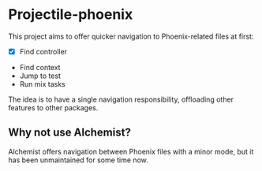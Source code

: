 # Projectile-phoenix

<!-- Cool image goes here -->

This project aims to offer quicker navigation to Phoenix-related files at first:

- [X] Find controller
- Find context
- Jump to test
- Run mix tasks

The idea is to have a single navigation responsibility, offloading other features to other packages.

## Why not use Alchemist?
Alchemist offers navigation between Phoenix files with a minor mode, but it has been unmaintained for some time now.
